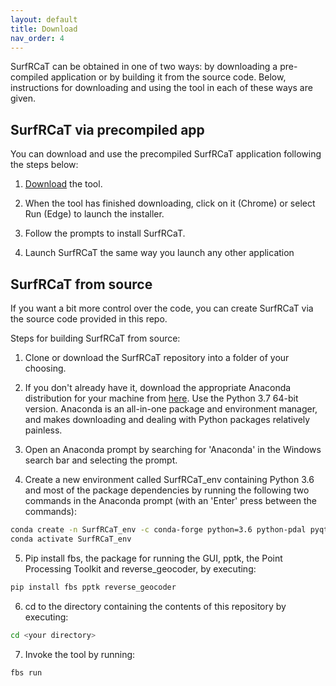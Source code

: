 ```yaml
---
layout: default
title: Download
nav_order: 4
---
```


SurfRCaT can be obtained in one of two ways: by downloading a pre-compiled application or by building it from the source code. Below, 
instructions for downloading and using the tool in each of these ways are given. 

## SurfRCaT via precompiled app ##
You can download and use the precompiled SurfRCaT application following the steps below: 

1. [Download](placeholder) the tool.

2. When the tool has finished downloading, click on it (Chrome) or select Run (Edge) to launch the installer.

3. Follow the prompts to install SurfRCaT. 

4. Launch SurfRCaT the same way you launch any other application 


## SurfRCaT from source ##
If you want a bit more control over the code, you can create SurfRCaT via the source code provided in this repo. 

Steps for building SurfRCaT from source:

1. Clone or download the SurfRCaT repository into a folder of your choosing.

2. If you don't already have it, download the appropriate Anaconda distribution for your machine from 
[here](https://www.anaconda.com/distribution/). Use the Python 3.7 64-bit version. Anaconda is an all-in-one package and environment manager, 
and makes downloading and dealing with Python packages relatively painless.

3. Open an Anaconda prompt by searching for 'Anaconda' in the Windows search bar and selecting the prompt.

4. Create a new environment called SurfRCaT_env containing Python 3.6 and most of the package dependencies by running the following two commands 
in the Anaconda prompt (with an 'Enter' press between the commands):

```bash
conda create -n SurfRCaT_env -c conda-forge python=3.6 python-pdal pyqt numpy pandas matplotlib opencv requests pyshp utm lxml
conda activate SurfRCaT_env
```

5. Pip install fbs, the package for running the GUI, pptk, the Point Processing Toolkit and reverse_geocoder, by executing:

```bash
pip install fbs pptk reverse_geocoder
```

6. cd to the directory containing the contents of this repository by executing:

```bash
cd <your directory>
```

7. Invoke the tool by running:

```bash
fbs run 
```